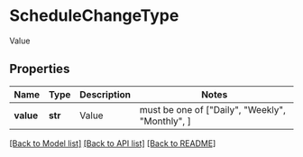 # ScheduleChangeType

Value

## Properties
Name | Type | Description | Notes
------------ | ------------- | ------------- | -------------
**value** | **str** | Value |  must be one of ["Daily", "Weekly", "Monthly", ]

[[Back to Model list]](../README.md#documentation-for-models) [[Back to API list]](../README.md#documentation-for-api-endpoints) [[Back to README]](../README.md)


